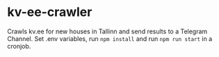 # kv-ee-crawler
Crawls kv.ee for new houses in Tallinn and send results to a Telegram Channel.
Set .env variables, run ```npm install``` and run ```npm run start``` in a cronjob.